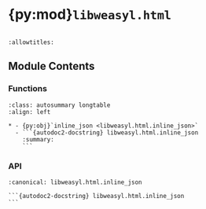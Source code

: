 # {py:mod}`libweasyl.html`

```{py:module} libweasyl.html
```

```{autodoc2-docstring} libweasyl.html
:allowtitles:
```

## Module Contents

### Functions

````{list-table}
:class: autosummary longtable
:align: left

* - {py:obj}`inline_json <libweasyl.html.inline_json>`
  - ```{autodoc2-docstring} libweasyl.html.inline_json
    :summary:
    ```
````

### API

````{py:function} inline_json(obj)
:canonical: libweasyl.html.inline_json

```{autodoc2-docstring} libweasyl.html.inline_json
```
````
